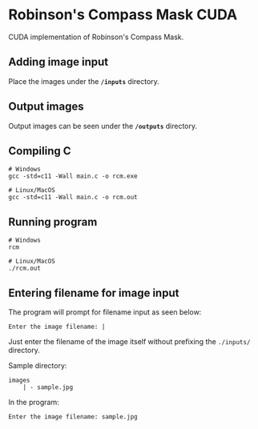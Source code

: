 # Robinson's Compass Mask CUDA

CUDA implementation of Robinson's Compass Mask.

## Adding image input

Place the images under the **`/inputs`** directory.

## Output images

Output images can be seen under the **`/outputs`** directory.

## Compiling C

```
# Windows
gcc -std=c11 -Wall main.c -o rcm.exe

# Linux/MacOS
gcc -std=c11 -Wall main.c -o rcm.out
```

## Running program

```
# Windows
rcm

# Linux/MacOS
./rcm.out
```

## Entering filename for image input

The program will prompt for filename input as seen below:

```
Enter the image filename: |
```

Just enter the filename of the image itself without prefixing the `./inputs/` directory.

Sample directory:

```
images
    | - sample.jpg
```

In the program:

```
Enter the image filename: sample.jpg
```
